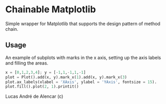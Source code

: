 # Chainable Matplotlib

Simple wrapper for Matplotlib that supports the design pattern of method chain.

## Usage

An example of subplots with marks in the x axis, setting up the axis labels and filling the areas.

```python
x = [0,1,2,3,4]; y = [-1,1,-1,1,-1]
plot = Plot().add(x, y).mark_x(1).add(x, y).mark_x(3)
plot.ax_labels(xlabel = 'XAxis', ylabel = 'YAxis', fontsize = 15).
plot.fill().plot(2, 1).printit()
```

Lucas André de Alencar (c)
